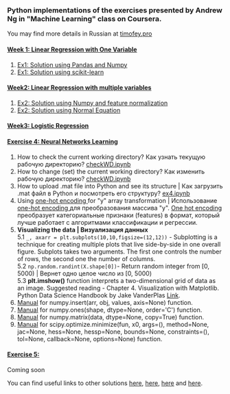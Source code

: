 ### Python implementations of the exercises presented by Andrew Ng in "Machine Learning" class on Coursera.  
You may find more details in Russian at [timofey.pro](https://timofey.pro/AI/Ng.html)  

#### [Week 1: Linear Regression with One Variable](https://github.com/TimofeyPro/ML-course-in-Python/tree/master/Exercise1:%20Linear%20Regression)

   1. [Ex1: Solution using Pandas and Numpy](https://github.com/TimofeyPro/ML-course-in-Python/blob/master/Exercise1:%20Linear%20Regression/ex1-v02.ipynb)
   2. [Ex1: Solution using scikit-learn](https://github.com/TimofeyPro/ML-course-in-Python/tree/master/Exercise2:%20Linear%20Regression%20with%20multiple%20variables)


#### [Week2: Linear Regression with multiple variables](https://github.com/TimofeyPro/ML-course-in-Python/tree/master/Exercise2:%20Linear%20Regression%20with%20multiple%20variables)

   1. [Ex2: Solution using Numpy and feature normalization](https://github.com/TimofeyPro/ML-course-in-Python/blob/master/Exercise2:%20Linear%20Regression%20with%20multiple%20variables/ex1-multi.ipynb)
   2. [Ex2: Solution using Normal Equation](https://github.com/TimofeyPro/ML-course-in-Python/blob/master/Exercise2:%20Linear%20Regression%20with%20multiple%20variables/ex1-Norm-Eqv.ipynb)

#### [Week3: Logistic Regression](https://github.com/TimofeyPro/ML-course-in-Python/tree/master/Exercise2:%20Linear%20Regression%20with%20multiple%20variables)


#### [Exercise 4: Neural Networks Learning](Exercise4_Neural_Networks_Learning)

1. How to check the current working directory? Как узнать текущую рабочую директорию? [checkWD.ipynb](Exercise4_Neural_Networks_Learning/checkWD.ipynb)  
2. How to change (set) the current working directory? Как изменить рабочую директорию? [checkWD.ipynb](Exercise4_Neural_Networks_Learning/checkWD.ipynb)
3. How to upload .mat file into Python and see its structure | Как загрузить .mat файл в Python и посмотреть его структуру? [ex4.ipynb](Exercise4_Neural_Networks_Learning/ex4.ipynb)
4. Using [one-hot encoding ](https://www.quora.com/What-is-one-hot-encoding-and-when-is-it-used-in-data-science) for  "y" array transformation | Использование [one-hot encoding ](https://www.quora.com/What-is-one-hot-encoding-and-when-is-it-used-in-data-science) для преобразования массива "y". [One hot encoding](https://scikit-learn.org/stable/modules/generated/sklearn.preprocessing.OneHotEncoder.html) преобразует категориальные признаки (features) в формат, который лучше работает с алгоритмами классификации и регрессии.  
5. **Visualizing the data | Визуализация данных**  
        5.1 ```_, axarr = plt.subplots(10,10,figsize=(12,12))``` - Subplotting is a technique for creating multiple plots that live side-by-side in one overall figure. Subplots takes two arguments. The first one controls the number of rows, the second one the number of columns.  
        5.2 ```np.random.randint(X.shape[0])```- Return random integer from [0, 5000) | Вернет одно целое число из [0, 5000)  
        5.3 **plt.imshow()** function interprets a two-dimensional grid of data as an image. Suggested reading - Chapter 4. Visualization with Matplotlib. Python Data Science Handbook by Jake VanderPlas [Link](https://www.oreilly.com/library/view/python-data-science/9781491912126/ch04.html).  
6. [Manual](https://docs.scipy.org/doc/numpy/reference/generated/numpy.insert.html) for numpy.insert(arr, obj, values, axis=None) function.  
7. [Manual](https://docs.scipy.org/doc/numpy/reference/generated/numpy.ones.html) for numpy.ones(shape, dtype=None, order='C') function.  
8. [Manual](https://docs.scipy.org/doc/numpy/reference/generated/numpy.matrix.html) for numpy.matrix(data, dtype=None, copy=True) function.  
9. [Manual](https://docs.scipy.org/doc/scipy-0.15.1/reference/generated/scipy.optimize.minimize.html) for scipy.optimize.minimize(fun, x0, args=(), method=None, jac=None, hess=None, hessp=None, bounds=None, constraints=(), tol=None, callback=None, options=None) function.  
        
  #### [Exercise 5:](Exercise4_Neural_Networks_Learning)      
        
  Coming soon
  
You can find useful links to other solutions [here](https://github.com/jdwittenauer/ipython-notebooks), [here](https://github.com/kaleko/CourseraML/blob/master/ex4/ex4.ipynb), [here](https://medium.com/analytics-vidhya/a-guide-to-using-logistic-regression-for-digit-recognition-with-python-codes-86aae6da10fe) and [here](https://github.com/andrewenoble/machine-learning-andrew-ng).

